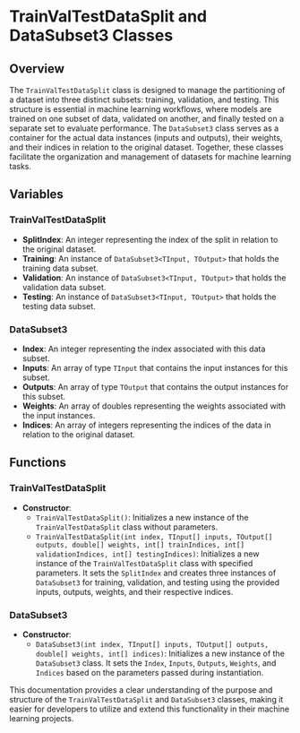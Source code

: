 # TrainValTestDataSplit and DataSubset3 Classes

## Overview
The `TrainValTestDataSplit` class is designed to manage the partitioning of a dataset into three distinct subsets: training, validation, and testing. This structure is essential in machine learning workflows, where models are trained on one subset of data, validated on another, and finally tested on a separate set to evaluate performance. The `DataSubset3` class serves as a container for the actual data instances (inputs and outputs), their weights, and their indices in relation to the original dataset. Together, these classes facilitate the organization and management of datasets for machine learning tasks.

## Variables

### TrainValTestDataSplit
- **SplitIndex**: An integer representing the index of the split in relation to the original dataset.
- **Training**: An instance of `DataSubset3<TInput, TOutput>` that holds the training data subset.
- **Validation**: An instance of `DataSubset3<TInput, TOutput>` that holds the validation data subset.
- **Testing**: An instance of `DataSubset3<TInput, TOutput>` that holds the testing data subset.

### DataSubset3
- **Index**: An integer representing the index associated with this data subset.
- **Inputs**: An array of type `TInput` that contains the input instances for this subset.
- **Outputs**: An array of type `TOutput` that contains the output instances for this subset.
- **Weights**: An array of doubles representing the weights associated with the input instances.
- **Indices**: An array of integers representing the indices of the data in relation to the original dataset.

## Functions

### TrainValTestDataSplit
- **Constructor**: 
  - `TrainValTestDataSplit()`: Initializes a new instance of the `TrainValTestDataSplit` class without parameters.
  - `TrainValTestDataSplit(int index, TInput[] inputs, TOutput[] outputs, double[] weights, int[] trainIndices, int[] validationIndices, int[] testingIndices)`: Initializes a new instance of the `TrainValTestDataSplit` class with specified parameters. It sets the `SplitIndex` and creates three instances of `DataSubset3` for training, validation, and testing using the provided inputs, outputs, weights, and their respective indices.

### DataSubset3
- **Constructor**: 
  - `DataSubset3(int index, TInput[] inputs, TOutput[] outputs, double[] weights, int[] indices)`: Initializes a new instance of the `DataSubset3` class. It sets the `Index`, `Inputs`, `Outputs`, `Weights`, and `Indices` based on the parameters passed during instantiation.

This documentation provides a clear understanding of the purpose and structure of the `TrainValTestDataSplit` and `DataSubset3` classes, making it easier for developers to utilize and extend this functionality in their machine learning projects.